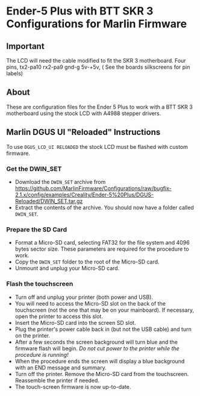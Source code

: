 # Ender-5 Plus with BTT SKR 3 Configurations for Marlin Firmware

## Important

The LCD will need the cable modified to fit the SKR 3 motherboard.
Four pins, tx2-pa10 rx2-pa9 gnd-g 5v-+5v, ( See the boards silkscreens for pin labels)

## About

These are configuration files for the Ender 5 Plus to work with a BTT SKR 3 motherboard using the stock LCD with A4988 stepper drivers.

## Marlin DGUS UI "Reloaded" Instructions

To use `DGUS_LCD_UI RELOADED` the stock LCD must be flashed with custom firmware.

### Get the DWIN_SET

- Download the `DWIN_SET` archive from https://github.com/MarlinFirmware/Configurations/raw/bugfix-2.1.x/config/examples/Creality/Ender-5%20Plus/DGUS-Reloaded/DWIN_SET.tar.gz
- Extract the contents of the archive. You should now have a folder called `DWIN_SET`.

### Prepare the SD Card

- Format a Micro-SD card, selecting FAT32 for the file system and 4096 bytes sector size. These parameters are required for the procedure to work.
- Copy the `DWIN_SET` folder to the root of the Micro-SD card.
- Unmount and unplug your Micro-SD card.

### Flash the touchscreen

- Turn off and unplug your printer (both power and USB).
- You will need to access the Micro-SD slot on the back of the touchscreen (not the one that may be on your mainboard). If necessary, open the printer to access this slot.
- Insert the Micro-SD card into the screen SD slot.
- Plug the printer's power cable back in (but not the USB cable) and turn on the printer.
- After a few seconds the screen background will turn blue and the firmware flash will begin. _Do not cut power to the printer while the procedure is running!_
- When the procedure ends the screen will display a blue background with an END message and summary.
- Turn off the printer. Remove the Micro-SD card from the touchscreen. Reassemble the printer if needed.
- The touch-screen firmware is now up-to-date.
